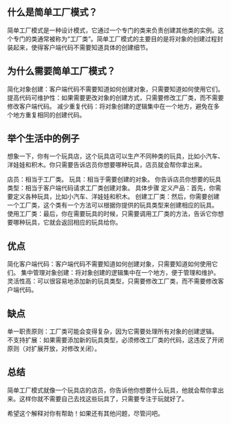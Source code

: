 ## 什么是简单工厂模式？
简单工厂模式是一种设计模式，它通过一个专门的类来负责创建其他类的实例。这个专门的类通常被称为“工厂类”。简单工厂模式的主要目的是将对象的创建过程封装起来，使得客户端代码不需要知道具体的创建细节。

## 为什么需要简单工厂模式？
简化对象创建：客户端代码不需要知道如何创建对象，只需要知道如何使用它们。
提高代码可维护性：如果需要更改对象的创建方式，只需要修改工厂类，而不需要修改客户端代码。
减少重复代码：将对象创建的逻辑集中在一个地方，避免在多个地方重复相同的创建代码。
## 举个生活中的例子
想象一下，你有一个玩具店，这个玩具店可以生产不同种类的玩具，比如小汽车、洋娃娃和积木。你只需要告诉店员你想要哪种玩具，店员就会帮你拿出来。

店员：相当于工厂类。
玩具：相当于需要创建的对象。
你告诉店员你想要的玩具类型：相当于客户端代码请求工厂类创建对象。
具体步骤
定义产品：首先，你需要定义各种玩具，比如小汽车、洋娃娃和积木。
创建工厂类：然后，你需要创建一个工厂类，这个类有一个方法可以根据你提供的玩具类型来创建相应的玩具。
使用工厂类：最后，你在需要玩具的时候，只需要调用工厂类的方法，告诉它你想要哪种玩具，它就会返回相应的玩具给你。
## 优点
简化客户端代码：客户端代码不需要知道如何创建对象，只需要知道如何使用它们。
集中管理对象创建：将对象创建的逻辑集中在一个地方，便于管理和维护。
灵活性高：可以很容易地添加新的玩具类型，只需要修改工厂类，而不需要修改客户端代码。
## 缺点
单一职责原则：工厂类可能会变得复杂，因为它需要处理所有对象的创建逻辑。
不支持扩展：如果需要添加新的玩具类型，必须修改工厂类的代码，这违反了开闭原则（对扩展开放，对修改关闭）。
## 总结
简单工厂模式就像一个玩具店的店员，你告诉他你想要什么玩具，他就会帮你拿出来。这样你就不需要自己去找这些玩具了，只需要专注于玩就好了。

希望这个解释对你有帮助！如果还有其他问题，尽管问吧。